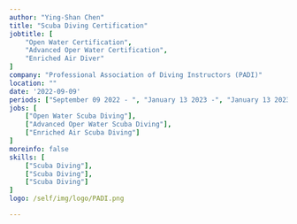 ```yaml
---
author: "Ying-Shan Chen"
title: "Scuba Diving Certification"
jobtitle: [
    "Open Water Certification", 
    "Advanced Oper Water Certification", 
    "Enriched Air Diver"
]
company: "Professional Association of Diving Instructors (PADI)"
location: ""
date: '2022-09-09'
periods: ["September 09 2022 - ", "January 13 2023 -", "January 13 2023 -"]
jobs: [
    ["Open Water Scuba Diving"],
    ["Advanced Oper Water Scuba Diving"],
    ["Enriched Air Scuba Diving"]
]
moreinfo: false
skills: [
    ["Scuba Diving"],
    ["Scuba Diving"],
    ["Scuba Diving"]
]
logo: /self/img/logo/PADI.png

---
```

